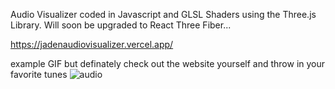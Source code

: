 Audio Visualizer coded in Javascript and GLSL Shaders using the Three.js Library.
Will soon be upgraded to React Three Fiber... 


https://jadenaudiovisualizer.vercel.app/



example GIF but definately check out the website yourself and throw in your favorite tunes
![audio](https://github.com/waspflannel/AudioVisualizer/assets/63312552/780566b8-84ff-48ae-897f-197695f95b49)
